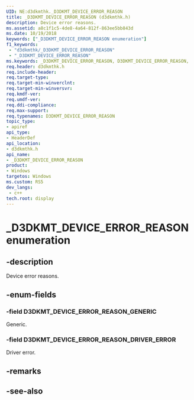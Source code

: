 ```yaml
---
UID: NE:d3dkmthk._D3DKMT_DEVICE_ERROR_REASON
title: _D3DKMT_DEVICE_ERROR_REASON (d3dkmthk.h)
description: Device error reasons.
ms.assetid: a8c1f1c5-4de8-4a64-812f-863ee5bb843d
ms.date: 10/19/2018
keywords: ["_D3DKMT_DEVICE_ERROR_REASON enumeration"]
f1_keywords:
 - "d3dkmthk/_D3DKMT_DEVICE_ERROR_REASON"
 - "_D3DKMT_DEVICE_ERROR_REASON"
ms.keywords: _D3DKMT_DEVICE_ERROR_REASON, D3DKMT_DEVICE_ERROR_REASON, 
req.header: d3dkmthk.h
req.include-header:
req.target-type:
req.target-min-winverclnt:
req.target-min-winversvr:
req.kmdf-ver:
req.umdf-ver:
req.ddi-compliance:
req.max-support:
req.typenames: D3DKMT_DEVICE_ERROR_REASON
topic_type: 
- apiref
api_type: 
- HeaderDef
api_location: 
- d3dkmthk.h
api_name: 
- _D3DKMT_DEVICE_ERROR_REASON
product:
- Windows
targetos: Windows
ms.custom: RS5
dev_langs:
 - c++
tech.root: display
---
```


# _D3DKMT_DEVICE_ERROR_REASON enumeration

## -description

Device error reasons.

## -enum-fields

### -field D3DKMT_DEVICE_ERROR_REASON_GENERIC 

Generic.

### -field D3DKMT_DEVICE_ERROR_REASON_DRIVER_ERROR 

Driver error.

## -remarks

## -see-also
